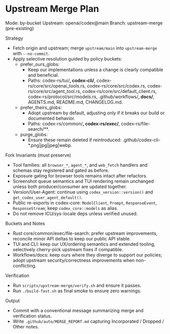 # Upstream Merge Plan

Mode: by-bucket
Upstream: openai/codex@main
Branch: upstream-merge (pre-existing)

Strategy
- Fetch origin and upstream; merge `upstream/main` into `upstream-merge` with `--no-commit`.
- Apply selective resolution guided by policy buckets:
  - prefer_ours_globs:
    - Keep our implementations unless a change is clearly compatible and beneficial.
    - Paths: codex-rs/tui/**, codex-cli/**, codex-rs/core/src/openai_tools.rs, codex-rs/core/src/codex.rs, codex-rs/core/src/agent_tool.rs, codex-rs/core/src/default_client.rs, codex-rs/protocol/src/models.rs, .github/workflows/**, docs/**, AGENTS.md, README.md, CHANGELOG.md.
  - prefer_theirs_globs:
    - Adopt upstream by default, adjusting only if it breaks our build or documented behavior.
    - Paths: codex-rs/common/**, codex-rs/exec/**, codex-rs/file-search/**.
  - purge_globs:
    - Ensure these remain deleted if reintroduced: .github/codex-cli-*.png|jpg|jpeg|webp.

Fork Invariants (must preserve)
- Tool families: all `browser_*`, `agent_*`, and `web_fetch` handlers and schemas stay registered and gated as before.
- Exposure gating for browser tools remains intact after refactors.
- Screenshot queue semantics and TUI rendering remain unchanged unless both producer/consumer are updated together.
- Version/User-Agent: continue using `codex_version::version()` and `get_codex_user_agent_default()`.
- Public re-exports in codex-core: `ModelClient`, `Prompt`, `ResponseEvent`, `ResponseStream`; keep `codex_core::models` as alias.
- Do not remove ICU/sys-locale deps unless verified unused.

Buckets and Notes
- Rust core/common/exec/file-search: prefer upstream improvements, reconcile minor API deltas to keep our public API stable.
- TUI and CLI: keep our UX/ordering semantics and extended tooling, selectively cherry-pick upstream fixes if compatible.
- Workflows/docs: keep ours where they diverge to support our policies; adopt upstream security/correctness improvements when non-conflicting.

Verification
- Run `scripts/upstream-merge/verify.sh` and ensure it passes.
- Run `./build-fast.sh` as final smoke to ensure zero warnings.

Output
- Commit with a conventional message summarizing merge and verification status.
- Write `.github/auto/MERGE_REPORT.md` capturing Incorporated / Dropped / Other notes.
